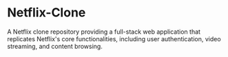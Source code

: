 # Netflix-Clone
A Netflix clone repository providing a full-stack web application that replicates Netflix's core functionalities, including user authentication, video streaming, and content browsing.
